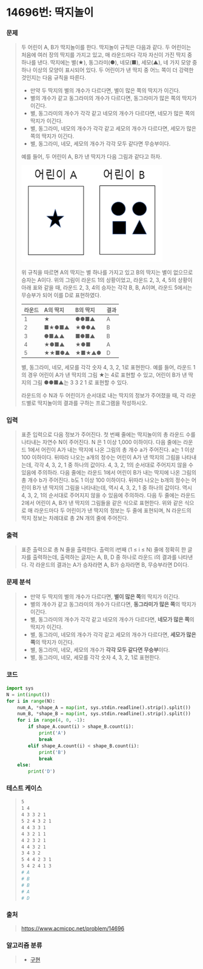 # 14696번: 딱지놀이

### 문제

> 두 어린이 A, B가 딱지놀이를 한다. 딱지놀이 규칙은 다음과 같다. 두 어린이는 처음에 여러 장의 딱지를 가지고 있고, 매 라운드마다 각자 자신이 가진 딱지 중 하나를 낸다. 딱지에는 별(★), 동그라미(●), 네모(■), 세모(▲), 네 가지 모양 중 하나 이상의 모양이 표시되어 있다. 두 어린이가 낸 딱지 중 어느 쪽이 더 강력한 것인지는 다음 규칙을 따른다.
>
> - 만약 두 딱지의 별의 개수가 다르다면, 별이 많은 쪽의 딱지가 이긴다.
> - 별의 개수가 같고 동그라미의 개수가 다르다면, 동그라미가 많은 쪽의 딱지가 이긴다.
> - 별, 동그라미의 개수가 각각 같고 네모의 개수가 다르다면, 네모가 많은 쪽의 딱지가 이긴다.
> - 별, 동그라미, 네모의 개수가 각각 같고 세모의 개수가 다르다면, 세모가 많은 쪽의 딱지가 이긴다.
> - 별, 동그라미, 네모, 세모의 개수가 각각 모두 같다면 무승부이다.
>
> 예를 들어, 두 어린이 A, B가 낸 딱지가 다음 그림과 같다고 하자.
>
> ![img](14696.assets/1.png)
>
> 위 규칙을 따르면 A의 딱지는 별 하나를 가지고 있고 B의 딱지는 별이 없으므로 승자는 A이다. 위의 그림이 라운드 1의 상황이었고, 라운드 2, 3, 4, 5의 상황이 아래 표와 같을 때, 라운드 2, 3, 4의 승자는 각각 B, B, A이며, 라운드 5에서는 무승부가 되어 이를 D로 표현하였다.
>
> | 라운드 | A의 딱지 | B의 딱지 | 결과 |
> | :----- | :------- | :------- | :--- |
> | 1      | ★        | ●●■▲     | A    |
> | 2      | ■★●■▲    | ★●●▲     | B    |
> | 3      | ●■▲▲     | ■●■▲     | B    |
> | 4      | ★●■▲     | ★●■      | A    |
> | 5      | ★★■●▲    | ★■★▲●    | D    |
>
> 별, 동그라미, 네모, 세모를 각각 숫자 4, 3, 2, 1로 표현한다. 예를 들어, 라운드 1의 경우 어린이 A가 낸 딱지의 그림 ★는 4로 표현할 수 있고, 어린이 B가 낸 딱지의 그림 ●●■▲는 3 3 2 1 로 표현할 수 있다.
>
> 라운드의 수 N과 두 어린이가 순서대로 내는 딱지의 정보가 주어졌을 때, 각 라운드별로 딱지놀이의 결과를 구하는 프로그램을 작성하시오.



### 입력

> 표준 입력으로 다음 정보가 주어진다. 첫 번째 줄에는 딱지놀이의 총 라운드 수를 나타내는 자연수 N이 주어진다. N 은 1 이상 1,000 이하이다. 다음 줄에는 라운드 1에서 어린이 A가 내는 딱지에 나온 그림의 총 개수 a가 주어진다. a는 1 이상 100 이하이다. 뒤따라 나오는 a개의 정수는 어린이 A가 낸 딱지의 그림을 나타내는데, 각각 4, 3, 2, 1 중 하나의 값이다. 4, 3, 2, 1의 순서대로 주어지지 않을 수 있음에 주의하라. 다음 줄에는 라운드 1에서 어린이 B가 내는 딱지에 나온 그림의 총 개수 b가 주어진다. b도 1 이상 100 이하이다. 뒤따라 나오는 b개의 정수는 어린이 B가 낸 딱지의 그림을 나타내는데, 역시 4, 3, 2, 1 중 하나의 값이다. 역시 4, 3, 2, 1의 순서대로 주어지지 않을 수 있음에 주의하라. 다음 두 줄에는 라운드 2에서 어린이 A, B가 낸 딱지의 그림들을 같은 식으로 표현한다. 위와 같은 식으로 매 라운드마다 두 어린이가 낸 딱지의 정보는 두 줄에 표현되며, N 라운드의 딱지 정보는 차례대로 총 2N 개의 줄에 주어진다.



### 출력

> 표준 출력으로 총 N 줄을 출력한다. 출력의 i번째 (1 ≤ i ≤ N) 줄에 정확히 한 글자를 출력하는데, 출력하는 글자는 A, B, D 중 하나로 라운드 i의 결과를 나타낸다. 각 라운드의 결과는 A가 승자라면 A, B가 승자라면 B, 무승부라면 D이다.



### 문제 분석

>- 만약 두 딱지의 별의 개수가 다르다면, **별이 많은 쪽**의 딱지가 이긴다.
>- 별의 개수가 같고 동그라미의 개수가 다르다면, **동그라미가 많은 쪽**의 딱지가 이긴다.
>- 별, 동그라미의 개수가 각각 같고 네모의 개수가 다르다면, **네모가 많은 쪽**의 딱지가 이긴다.
>- 별, 동그라미, 네모의 개수가 각각 같고 세모의 개수가 다르다면, **세모가 많은 쪽**의 딱지가 이긴다.
>- 별, 동그라미, 네모, 세모의 개수가 **각각 모두 같다면 무승부**이다.
>- 별, 동그라미, 네모, 세모를 각각 숫자 4, 3, 2, 1로 표현한다. 



### 코드

```python
import sys
N = int(input())
for i in range(N):
    num_A, *shape_A = map(int, sys.stdin.readline().strip().split())
    num_B, *shape_B = map(int, sys.stdin.readline().strip().split())
    for i in range(4, 0, -1):
        if shape_A.count(i) > shape_B.count(i):
            print('A')
            break
        elif shape_A.count(i) < shape_B.count(i):
            print('B')
            break
    else:
        print('D')
```



### 테스트 케이스

> ```bash
> 5
> 1 4
> 4 3 3 2 1
> 5 2 4 3 2 1
> 4 4 3 3 1
> 4 3 2 1 1
> 4 2 3 2 1
> 4 4 3 2 1
> 3 4 3 2
> 5 4 4 2 3 1
> 5 4 2 4 1 3
> # A
> # B
> # B
> # A
> # D
> ```



### 출처

> https://www.acmicpc.net/problem/14696



### 알고리즘 분류

> - [구현](https://www.acmicpc.net/problem/tag/102)